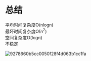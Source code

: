 # 总结
平均时间复杂度O(nlogn) \
最坏时间复杂度O($n^2$) \
空间复杂度O(logn) \
不稳定 


![9278660b5cc0050f28f4d063b1cc1fa](https://github.com/zdong2080/Kais-LC-Garden/assets/85309696/0eba45ac-395c-466b-afe6-1a4a05b7dca8)
